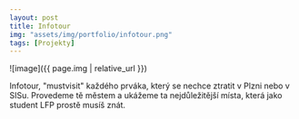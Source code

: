 ```yaml
---
layout: post
title: Infotour
img: "assets/img/portfolio/infotour.png"
tags: [Projekty]
---
```


![image]({{ page.img | relative_url }})

<p>Infotour, "mustvisit" každého prváka, který se nechce ztratit v Plzni nebo v SISu. Provedeme tě městem a ukážeme ta nejdůležitější místa, která jako student LFP prostě musíš znát.</p>

